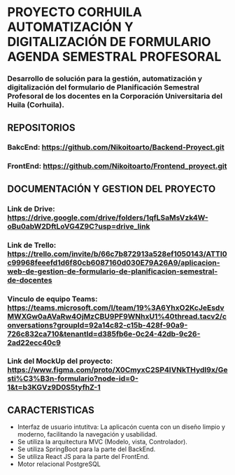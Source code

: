 # PROYECTO CORHUILA AUTOMATIZACIÓN Y DIGITALIZACIÓN DE FORMULARIO AGENDA SEMESTRAL PROFESORAL
### Desarrollo de solución para la gestión, automatización y digitalización del formulario de Planificación Semestral Profesoral de los docentes en la Corporación Universitaria del Huila (Corhuila).
## REPOSITORIOS
### BakcEnd: https://github.com/Nikoitoarto/Backend-Proyect.git
### FrontEnd: https://github.com/Nikoitoarto/Frontend_proyect.git
## DOCUMENTACIÓN Y GESTION DEL PROYECTO
### Link de Drive: https://drive.google.com/drive/folders/1qfLSaMsVzk4W-oBu0abW2DftLoVG4Z9C?usp=drive_link
### Link de Trello: https://trello.com/invite/b/66c7b872913a528ef1050143/ATTI0c99968feeefd1d6f80cb6087160d030E79A26A9/aplicacion-web-de-gestion-de-formulario-de-planificacion-semestral-de-docentes
### Vinculo de equipo Teams: https://teams.microsoft.com/l/team/19%3A6YhxO2KcJeEsdvMWXGw0aAVaRw4OjMzCBU9PF9WNhxU1%40thread.tacv2/conversations?groupId=92a14c82-c15b-428f-90a9-726c832ca710&tenantId=d385fb6e-0c24-42db-9c26-2ad22ecc40c9
### Link del MockUp del proyecto: https://www.figma.com/proto/X0CmyxC2SP4IVNkTHydl9x/Gesti%C3%B3n-formulario?node-id=0-1&t=b3KGVz9D0S5tyfhZ-1
## CARACTERISTICAS
* Interfaz de usuario intutitva: La aplicacón cuenta con un diseño limpio y moderno, facilitando la navegación y usabilidad.
* Se utiliza la arquitectura MVC (Modelo, vista, Controlador).
* Se utiliza SpringBoot para la parte del BackEnd.
* Se utiliza React JS para la parte del FrontEnd.
* Motor relacional PostgreSQL
